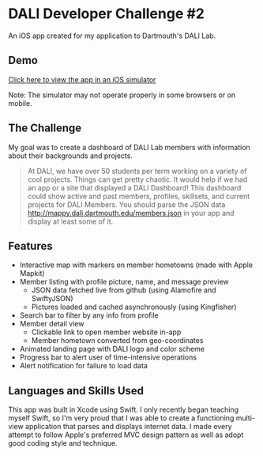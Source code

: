 # DALI Developer Challenge #2
An iOS app created for my application to Dartmouth's DALI Lab.

## Demo
[Click here to view the app in an iOS simulator](https://appetize.io/app/r2fmwh1bkccvfug0tc2xukcc34?device=iphonex&scale=60&orientation=portrait&osVersion=12.1&deviceColor=black)

Note: The simulator may not operate properly in some browsers or on mobile.

## The Challenge
My goal was to create a dashboard of DALI Lab members with information about their backgrounds and projects.

>At DALI, we have over 50 students per term working on a variety of cool projects. Things can get pretty chaotic. It would help if we had an app or a site that displayed a DALI Dashboard! This dashboard could show active and past members, profiles, skillsets, and current projects for DALI Members. You should parse the JSON data http://mappy.dali.dartmouth.edu/members.json in your app and display at least some of it.

## Features
* Interactive map with markers on member hometowns (made with Apple Mapkit)
* Member listing with profile picture, name, and message preview
  * JSON data fetched live from github (using Alamofire and SwiftyJSON)
  * Pictures loaded and cached asynchronously (using Kingfisher)
* Search bar to filter by any info from profile
* Member detail view
  * Clickable link to open member website in-app
  * Member hometown converted from geo-coordinates
* Animated landing page with DALI logo and color scheme
* Progress bar to alert user of time-intensive operations
* Alert notification for failure to load data

## Languages and Skills Used
This app was built in Xcode using Swift. I only recently began teaching myself Swift, so I'm very proud that I was able to create a functioning multi-view application that parses and displays internet data. I made every attempt to follow Apple's preferred MVC design pattern as well as adopt good coding style and technique.
